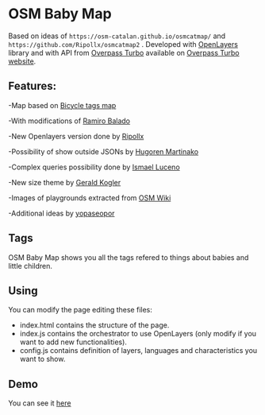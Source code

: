 # OSM Baby Map

Based on ideas of `https://osm-catalan.github.io/osmcatmap/` and `https://github.com/Ripollx/osmcatmap2` .
Developed with [OpenLayers](https://openlayers.org/) library  and with API from [Overpass Turbo](https://wiki.openstreetmap.org/wiki/Overpass_turbo) available on [Overpass Turbo website](https://overpass-turbo.eu/).

## Features:

-Map based on [Bicycle tags map](https://wiki.openstreetmap.org/wiki/Bicycle_tags_map)

-With modifications of [Ramiro Balado](https://github.com/Qjammer)

-New Openlayers version done by [Ripollx](https://github.com/Ripollx)

-Possibility of show outside JSONs by [Hugoren Martinako ](https://github.com/Crashillo)

-Complex queries possibility done by [Ismael Luceno](https://github.com/ismaell)

-New size theme by [Gerald Kogler](https://github.com/geraldo)

-Images of playgrounds extracted from [OSM Wiki](https://wiki.openstreetmap.org/wiki/Key:playground)

-Additional ideas by [yopaseopor](https://github.com/yopaseopor)

## Tags

OSM Baby Map shows you all the tags refered to things about babies and little children.


## Using

You can modify the page editing these files:
* index.html contains the structure of the page.
* index.js contains the orchestrator to use OpenLayers (only modify if you want to add new functionalities).
* config.js contains definition of layers, languages and characteristics you want to show.

## Demo

You can see it [here](https://yopaseopor.github.io/osmbabymap)

